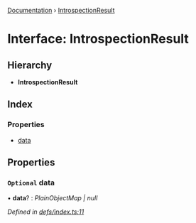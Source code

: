 [Documentation](../README.md) › [IntrospectionResult](introspectionresult.md)

# Interface: IntrospectionResult

## Hierarchy

* **IntrospectionResult**

## Index

### Properties

* [data](introspectionresult.md#optional-data)

## Properties

### `Optional` data

• **data**? : *PlainObjectMap | null*

*Defined in [defs/index.ts:11](https://github.com/badbatch/graphql-box/blob/c4347cf/packages/cli/src/defs/index.ts#L11)*
